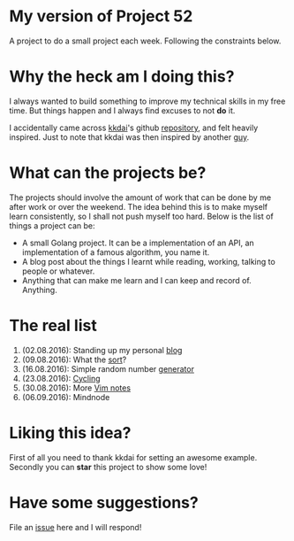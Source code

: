 # My version of Project 52
A project to do a small project each week. Following the constraints below.

# Why the heck am I doing this?
I always wanted to build something to improve my technical skills in my free
time. But things happen and I always find excuses to not **do** it.

I accidentally came across [kkdai](http://www.evanlin.com/)'s github
[repository](https://github.com/kkdai/project52), and felt heavily inspired.
Just to note that kkdai was then inspired by another
[guy](https://github.com/jeffersonlam).

# What can the projects be?
The projects should involve the amount of work that can be done by me after
work or over the weekend. The idea behind this is to make myself learn
consistently, so I shall not push myself too hard. Below is the list of
things a project can be:

- A small Golang project. It can be a implementation of an API, an
implementation of a famous algorithm, you name it.
- A blog post about the things I learnt while reading, working, talking to
people or whatever.
- Anything that can make me learn and I can keep and record of. Anything.

# The real list
1. (02.08.2016): Standing up my personal [blog](https://jutkko.github.com)
1. (09.08.2016): What the [sort](https://github.com/jutkko/quicksort)?
1. (16.08.2016): Simple random number [generator](https://github.com/jutkko/simple-rng)
1. (23.08.2016): [Cycling](https://github.com/jutkko/icpc-cycling)
1. (30.08.2016): More [Vim notes](https://github.com/jutkko/vim-notes)
1. (06.09.2016): Mindnode

# Liking this idea?
First of all you need to thank kkdai for setting an awesome example. Secondly
you can **star** this project to show some love!

# Have some suggestions?
File an [issue](https://github.com/jutkko/project52/issues) here and I will respond!
